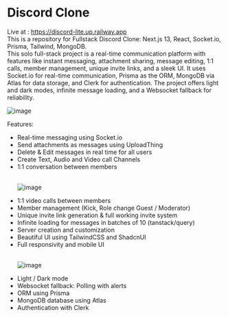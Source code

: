 # Discord Clone

Live at : https://discord-lite.up.railway.app <br/>
This is a repository for Fullstack Discord Clone: Next.js 13, React, Socket.io, Prisma, Tailwind, MongoDB.<br/>
This solo full-stack project is a real-time communication platform with features like instant messaging, attachment sharing, message editing, 1:1 calls, member management, unique invite links, and a sleek UI. It uses Socket.io for real-time communication, Prisma as the ORM, MongoDB via Atlas for data storage, and Clerk for authentication. The project offers light and dark modes, infinite message loading, and a Websocket fallback for reliability.

![image](https://github.com/karnking/discord-clone/assets/68837552/51c7fc66-5d5a-4eb2-a701-94336c5476d1)

Features:
<ul>

<li>Real-time messaging using Socket.io</li>
<li>Send attachments as messages using UploadThing</li>
<li>Delete & Edit messages in real time for all users</li>
<li>Create Text, Audio and Video call Channels</li>
<li>1:1 conversation between members</li>
<br/>

![image](https://github.com/karnking/discord-clone/assets/68837552/5178d85b-1642-42cd-bceb-e6d0665e4ee4)

<li>1:1 video calls between members</li>
<li>Member management (Kick, Role change Guest / Moderator)</li>
<li>Unique invite link generation & full working invite system</li>
<li>Infinite loading for messages in batches of 10 (tanstack/query)</li>
<li>Server creation and customization</li>
<li>Beautiful UI using TailwindCSS and ShadcnUI</li>
<li>Full responsivity and mobile UI</li>
<br/>

![image](https://github.com/karnking/discord-clone/assets/68837552/2f2f0b99-7e7e-4b93-941d-9aedb09c0841)

<li>Light / Dark mode</li>
<li>Websocket fallback: Polling with alerts</li>
<li>ORM using Prisma</li>
<li>MongoDB database using Atlas</li>
<li>Authentication with Clerk</li>
</ul>

